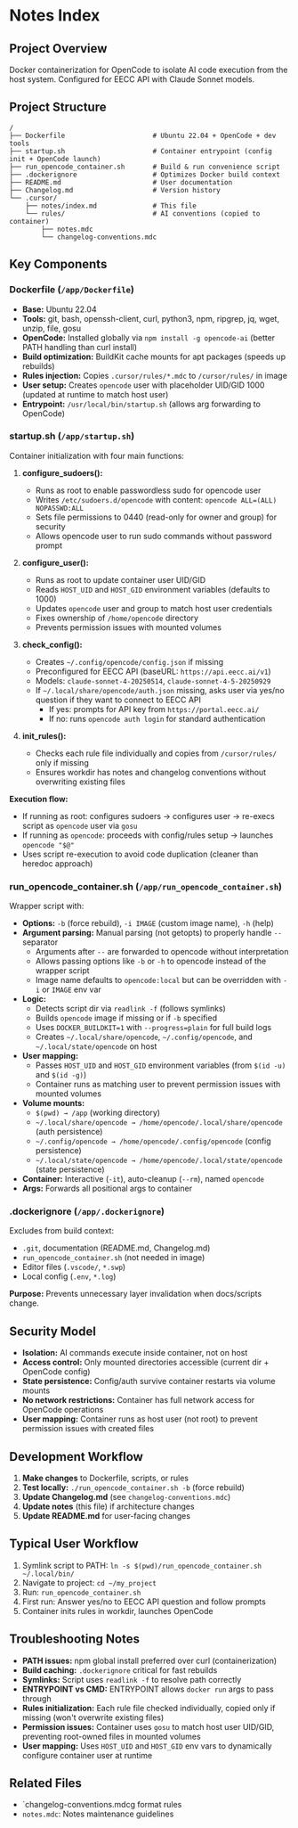 # Notes Index

## Project Overview

Docker containerization for OpenCode to isolate AI code execution from the host system. Configured for EECC API with Claude Sonnet models.

## Project Structure

```
/
├── Dockerfile                      # Ubuntu 22.04 + OpenCode + dev tools
├── startup.sh                      # Container entrypoint (config init + OpenCode launch)
├── run_opencode_container.sh       # Build & run convenience script
├── .dockerignore                   # Optimizes Docker build context
├── README.md                       # User documentation
├── Changelog.md                    # Version history
└── .cursor/
    ├── notes/index.md              # This file
    └── rules/                      # AI conventions (copied to container)
        ├── notes.mdc
        └── changelog-conventions.mdc
```

## Key Components

### Dockerfile (`/app/Dockerfile`)

- **Base:** Ubuntu 22.04
- **Tools:** git, bash, openssh-client, curl, python3, npm, ripgrep, jq, wget, unzip, file, gosu
- **OpenCode:** Installed globally via `npm install -g opencode-ai` (better PATH handling than curl install)
- **Build optimization:** BuildKit cache mounts for apt packages (speeds up rebuilds)
- **Rules injection:** Copies `.cursor/rules/*.mdc` to `/cursor/rules/` in image
- **User setup:** Creates `opencode` user with placeholder UID/GID 1000 (updated at runtime to match host user)
- **Entrypoint:** `/usr/local/bin/startup.sh` (allows arg forwarding to OpenCode)

### startup.sh (`/app/startup.sh`)

Container initialization with four main functions:

1. **configure_sudoers():**

   - Runs as root to enable passwordless sudo for opencode user
   - Writes `/etc/sudoers.d/opencode` with content: `opencode ALL=(ALL) NOPASSWD:ALL`
   - Sets file permissions to 0440 (read-only for owner and group) for security
   - Allows opencode user to run sudo commands without password prompt

2. **configure_user():**

   - Runs as root to update container user UID/GID
   - Reads `HOST_UID` and `HOST_GID` environment variables (defaults to 1000)
   - Updates `opencode` user and group to match host user credentials
   - Fixes ownership of `/home/opencode` directory
   - Prevents permission issues with mounted volumes

3. **check_config():**

   - Creates `~/.config/opencode/config.json` if missing
   - Preconfigured for EECC API (baseURL: `https://api.eecc.ai/v1`)
   - Models: `claude-sonnet-4-20250514`, `claude-sonnet-4-5-20250929`
   - If `~/.local/share/opencode/auth.json` missing, asks user via yes/no question if they want to connect to EECC API
     - If yes: prompts for API key from `https://portal.eecc.ai/`
     - If no: runs `opencode auth login` for standard authentication

4. **init_rules():**
   - Checks each rule file individually and copies from `/cursor/rules/` only if missing
   - Ensures workdir has notes and changelog conventions without overwriting existing files

**Execution flow:**

- If running as root: configures sudoers → configures user → re-execs script as `opencode` user via `gosu`
- If running as `opencode`: proceeds with config/rules setup → launches `opencode "$@"`
- Uses script re-execution to avoid code duplication (cleaner than heredoc approach)

### run_opencode_container.sh (`/app/run_opencode_container.sh`)

Wrapper script with:

- **Options:** `-b` (force rebuild), `-i IMAGE` (custom image name), `-h` (help)
- **Argument parsing:** Manual parsing (not getopts) to properly handle `--` separator
  - Arguments after `--` are forwarded to opencode without interpretation
  - Allows passing options like `-b` or `-h` to opencode instead of the wrapper script
  - Image name defaults to `opencode:local` but can be overridden with `-i` or `IMAGE` env var
- **Logic:**
  - Detects script dir via `readlink -f` (follows symlinks)
  - Builds `opencode` image if missing or if `-b` specified
  - Uses `DOCKER_BUILDKIT=1` with `--progress=plain` for full build logs
  - Creates `~/.local/share/opencode`, `~/.config/opencode`, and `~/.local/state/opencode` on host
- **User mapping:**
  - Passes `HOST_UID` and `HOST_GID` environment variables (from `$(id -u)` and `$(id -g)`)
  - Container runs as matching user to prevent permission issues with mounted volumes
- **Volume mounts:**
  - `$(pwd) → /app` (working directory)
  - `~/.local/share/opencode → /home/opencode/.local/share/opencode` (auth persistence)
  - `~/.config/opencode → /home/opencode/.config/opencode` (config persistence)
  - `~/.local/state/opencode → /home/opencode/.local/state/opencode` (state persistence)
- **Container:** Interactive (`-it`), auto-cleanup (`--rm`), named `opencode`
- **Args:** Forwards all positional args to container

### .dockerignore (`/app/.dockerignore`)

Excludes from build context:

- `.git`, documentation (README.md, Changelog.md)
- `run_opencode_container.sh` (not needed in image)
- Editor files (`.vscode/`, `*.swp`)
- Local config (`.env`, `*.log`)

**Purpose:** Prevents unnecessary layer invalidation when docs/scripts change.

## Security Model

- **Isolation:** AI commands execute inside container, not on host
- **Access control:** Only mounted directories accessible (current dir + OpenCode config)
- **State persistence:** Config/auth survive container restarts via volume mounts
- **No network restrictions:** Container has full network access for OpenCode operations
- **User mapping:** Container runs as host user (not root) to prevent permission issues with created files

## Development Workflow

1. **Make changes** to Dockerfile, scripts, or rules
2. **Test locally:** `./run_opencode_container.sh -b` (force rebuild)
3. **Update Changelog.md** (see `changelog-conventions.mdc`)
4. **Update notes** (this file) if architecture changes
5. **Update README.md** for user-facing changes

## Typical User Workflow

1. Symlink script to PATH: `ln -s $(pwd)/run_opencode_container.sh ~/.local/bin/`
2. Navigate to project: `cd ~/my_project`
3. Run: `run_opencode_container.sh`
4. First run: Answer yes/no to EECC API question and follow prompts
5. Container inits rules in workdir, launches OpenCode

## Troubleshooting Notes

- **PATH issues:** npm global install preferred over curl (containerization)
- **Build caching:** `.dockerignore` critical for fast rebuilds
- **Symlinks:** Script uses `readlink -f` to resolve path correctly
- **ENTRYPOINT vs CMD:** ENTRYPOINT allows `docker run` args to pass through
- **Rules initialization:** Each rule file checked individually, copied only if missing (won't overwrite existing files)
- **Permission issues:** Container uses `gosu` to match host user UID/GID, preventing root-owned files in mounted volumes
- **User mapping:** Uses `HOST_UID` and `HOST_GID` env vars to dynamically configure container user at runtime

## Related Files

- `changelog-conventions.mdcg format rules
- `notes.mdc`: Notes maintenance guidelines
